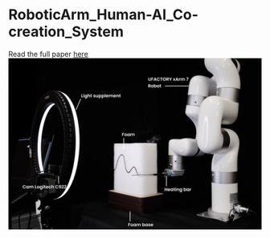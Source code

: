 # RoboticArm_Human-AI_Co-creation_System
Read the full paper [here](https://dl.acm.org/doi/10.1145/3584931.3607008)
![](https://github.com/itsJoyceZhang/RoboticArm_Human-AI_Co-creation_System/blob/main/images/setup.png)
